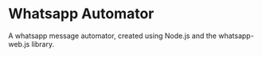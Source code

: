 # Whatsapp Automator

A whatsapp message automator, created using Node.js and the whatsapp-web.js library.
